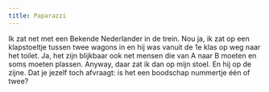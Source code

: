```yaml
---
title: Paparazzi
---
```

Ik zat net met een Bekende Nederlander in de trein. Nou ja, ik zat op een klapstoeltje tussen twee wagons in en hij was vanuit de 1e klas op weg naar het toilet. Ja, het zijn blijkbaar ook net mensen die van A naar B moeten en soms moeten plassen. Anyway, daar zat ik dan op mijn stoel. En hij op de zijne. Dat je jezelf toch afvraagt: is het een boodschap nummertje één of twee?
